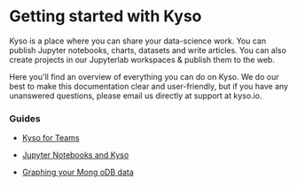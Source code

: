 # Getting started with Kyso

Kyso is a place where you can share your data-science work. You can publish Jupyter notebooks, charts, datasets
and write articles. You can also create projects in our Jupyterlab workspaces & publish them to the web.

Here you'll find an overview of everything you can do on Kyso. We do our best to make this documentation clear and user-friendly, but if you have any unanswered questions, please email us directly at support at kyso.io.

### Guides

- [Kyso for Teams](knowledge-repo/Readme.md)

- [Jupyter Notebooks and Kyso](notebooks-github/Readme.md)

- [Graphing your Mong   oDB data](mongodb/Readme.md)
